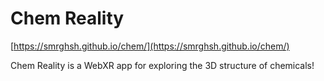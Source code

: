 # Chem Reality

[https://smrghsh.github.io/chem/](https://smrghsh.github.io/chem/)

Chem Reality is a WebXR app for exploring the 3D structure of chemicals!
